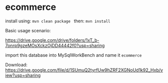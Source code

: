 # ecommerce

install using:  ` mvn clean package  ` 
then:  ` mvn install  ` 




 Basic usage scenario:

 https://drive.google.com/drive/folders/1xT_b-7onrp9gzeMOsXckzOjDD44442f0?usp=sharing


import this database into MySqlWorkBench and name it `ecommerce` 

Download: https://drive.google.com/file/d/1SUmuQ2tyrfUw9hZRF2XGNoUd1k92_Hxb/view?usp=sharing
